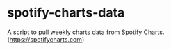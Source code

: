 # spotify-charts-data
A script to pull weekly charts data from Spotify Charts. (https://spotifycharts.com)
